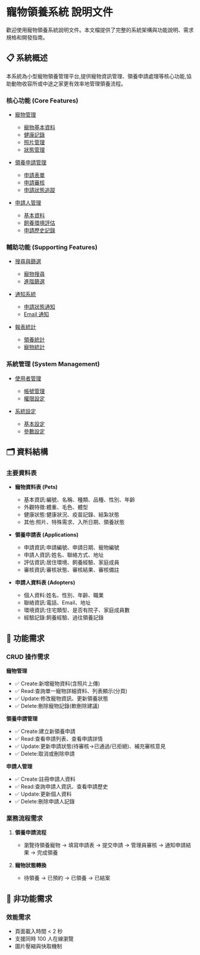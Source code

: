 <!-- docs/zh-TW/index.md -->

# 寵物領養系統 說明文件

歡迎使用寵物領養系統說明文件。本文檔提供了完整的系統架構與功能說明、需求規格和開發指南。

## 📋 系統概述

本系統為小型寵物領養管理平台,提供寵物資訊管理、領養申請處理等核心功能,協助動物收容所或中途之家更有效率地管理領養流程。

### 核心功能 (Core Features)
- [寵物管理](core/pet/index.md)
    - [寵物基本資料](core/pet/basic_info/index.md)
    - [健康記錄](core/pet/health_record/index.md)
    - [照片管理](core/pet/photo/index.md)
    - [狀態管理](core/pet/status/index.md)

- [領養申請管理](core/adoption/index.md)
    - [申請表單](core/adoption/application/index.md)
    - [申請審核](core/adoption/review/index.md)
    - [申請狀態追蹤](core/adoption/status_tracking/index.md)

- [申請人管理](core/adopter/index.md)
    - [基本資料](core/adopter/basic_info/index.md)
    - [飼養環境評估](core/adopter/environment/index.md)
    - [申請歷史記錄](core/adopter/history/index.md)

### 輔助功能 (Supporting Features)
- [搜尋與篩選](features/search/index.md)
    - [寵物搜尋](features/search/pet_search/index.md)
    - [進階篩選](features/search/advanced_filter/index.md)

- [通知系統](features/notification/index.md)
    - [申請狀態通知](features/notification/application_status/index.md)
    - [Email 通知](features/notification/email/index.md)

- [報表統計](features/report/index.md)
    - [領養統計](features/report/adoption_stats/index.md)
    - [寵物統計](features/report/pet_stats/index.md)

### 系統管理 (System Management)
- [使用者管理](admin/user/index.md)
    - [帳號管理](admin/user/account/index.md)
    - [權限設定](admin/user/permission/index.md)

- [系統設定](admin/settings/index.md)
    - [基本設定](admin/settings/basic/index.md)
    - [參數設定](admin/settings/parameters/index.md)

## 🗂️ 資料結構

### 主要資料表
- **寵物資料表 (Pets)**
    - 基本資訊:編號、名稱、種類、品種、性別、年齡
    - 外觀特徵:體重、毛色、體型
    - 健康狀態:健康狀況、疫苗記錄、結紮狀態
    - 其他:照片、特殊需求、入所日期、領養狀態

- **領養申請表 (Applications)**
    - 申請資訊:申請編號、申請日期、寵物編號
    - 申請人資訊:姓名、聯絡方式、地址
    - 評估資訊:居住環境、飼養經驗、家庭成員
    - 審核資訊:審核狀態、審核結果、審核備註

- **申請人資料表 (Adopters)**
    - 個人資料:姓名、性別、年齡、職業
    - 聯絡資訊:電話、Email、地址
    - 環境資訊:住宅類型、是否有院子、家庭成員數
    - 經驗記錄:飼養經驗、過往領養記錄

## 🔧 功能需求

### CRUD 操作需求

**寵物管理**
- ✅ Create:新增寵物資料(含照片上傳)
- ✅ Read:查詢單一寵物詳細資料、列表顯示(分頁)
- ✅ Update:修改寵物資訊、更新領養狀態
- ✅ Delete:刪除寵物記錄(軟刪除建議)

**領養申請管理**
- ✅ Create:建立新領養申請
- ✅ Read:查看申請列表、查看申請詳情
- ✅ Update:更新申請狀態(待審核→已通過/已拒絕)、補充審核意見
- ✅ Delete:取消或刪除申請

**申請人管理**
- ✅ Create:註冊申請人資料
- ✅ Read:查詢申請人資訊、查看申請歷史
- ✅ Update:更新個人資料
- ✅ Delete:刪除申請人記錄

### 業務流程需求

1. **領養申請流程**
    - 瀏覽待領養寵物 → 填寫申請表 → 提交申請 → 管理員審核 → 通知申請結果 → 完成領養

2. **寵物狀態轉換**
    - 待領養 → 已預約 → 已領養 → 已結案

## 🎯 非功能需求
### 效能需求
- 頁面載入時間 < 2 秒
- 支援同時 100 人在線瀏覽
- 圖片壓縮與快取機制
